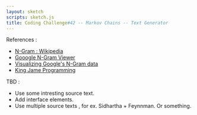 ```yaml
---
layout: sketch
scripts: sketch.js
title: Coding Challenge#42 -- Markov Chains -- Text Generator
---
```


References :    

* [N-Gram : Wikipedia](https://en.wikipedia.org/wiki/N-gram)
* [Gooogle N-Gram Viewer](https://books.google.com/ngrams)
* [Visualizing Google's N-Gram data](http://www.chrisharrison.net/index.php/Visualizations/WebTrigrams)
* [King Jame Programming](http://kingjamesprogramming.tumblr.com/)

TBD : 
 
* Use some intresting source text.
* Add interface elements.
* Use multiple source texts , for ex. Sidhartha + Feynnman. Or something.
